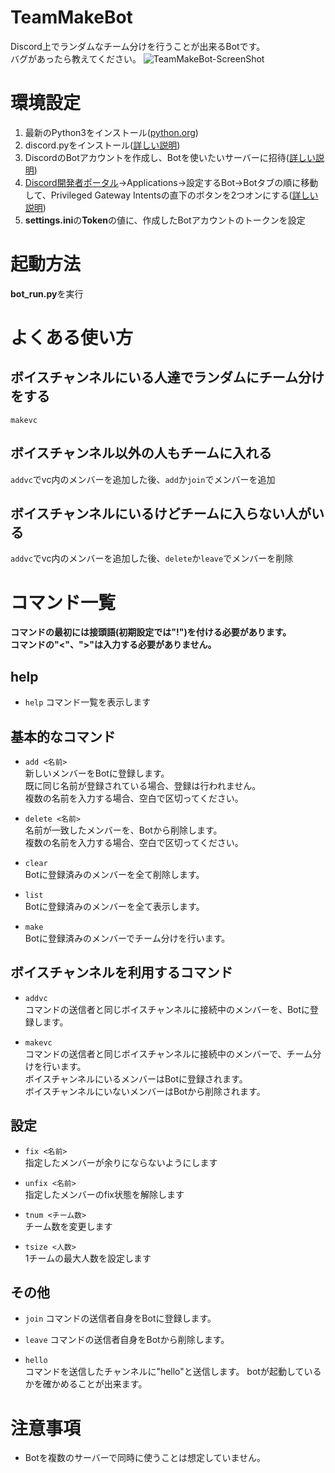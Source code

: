 # TeamMakeBot
Discord上でランダムなチーム分けを行うことが出来るBotです。   
バグがあったら教えてください。
![TeamMakeBot-ScreenShot](https://user-images.githubusercontent.com/38654009/98086125-a1fa7800-1ec1-11eb-88c2-8e64c8dabe77.png)

# 環境設定
1. 最新のPython3をインストール([python.org](https://www.python.org/))
2. discord.pyをインストール([詳しい説明](https://discordpy.readthedocs.io/ja/latest/intro.html))
3. DiscordのBotアカウントを作成し、Botを使いたいサーバーに招待([詳しい説明](https://discordpy.readthedocs.io/ja/latest/discord.html))
4. [Discord開発者ポータル](https://discord.com/developers/applications)->Applications->設定するBot->Botタブの順に移動して、Privileged Gateway Intentsの直下のボタンを2つオンにする([詳しい説明](https://qiita.com/disneyresidents/items/72741a88265107dd04d3))
5. **settings.ini**の**Token**の値に、作成したBotアカウントのトークンを設定


# 起動方法
**bot_run.py**を実行

# よくある使い方
## ボイスチャンネルにいる人達でランダムにチーム分けをする
`makevc`

## ボイスチャンネル以外の人もチームに入れる
`addvc`でvc内のメンバーを追加した後、`add`か`join`でメンバーを追加

## ボイスチャンネルにいるけどチームに入らない人がいる
`addvc`でvc内のメンバーを追加した後、`delete`か`leave`でメンバーを削除


# コマンド一覧

**コマンドの最初には接頭語(初期設定では"!")を付ける必要があります。**<br>
**コマンドの"<"、">"は入力する必要がありません。**

## help
- `help`
コマンド一覧を表示します

## 基本的なコマンド
- `add <名前>`  
新しいメンバーをBotに登録します。<br>
既に同じ名前が登録されている場合、登録は行われません。<br>
複数の名前を入力する場合、空白で区切ってください。

- `delete <名前>`  
名前が一致したメンバーを、Botから削除します。<br>
複数の名前を入力する場合、空白で区切ってください。

- `clear`  
Botに登録済みのメンバーを全て削除します。

- `list`  
Botに登録済みのメンバーを全て表示します。

- `make`  
Botに登録済みのメンバーでチーム分けを行います。

## ボイスチャンネルを利用するコマンド
- `addvc`  
コマンドの送信者と同じボイスチャンネルに接続中のメンバーを、Botに登録します。

- `makevc`  
コマンドの送信者と同じボイスチャンネルに接続中のメンバーで、チーム分けを行います。<br>
ボイスチャンネルにいるメンバーはBotに登録されます。<br>
ボイスチャンネルにいないメンバーはBotから削除されます。

## 設定
- `fix <名前>`  
指定したメンバーが余りにならないようにします

- `unfix <名前>`  
指定したメンバーのfix状態を解除します

- `tnum <チーム数>`  
チーム数を変更します

- `tsize <人数>`  
1チームの最大人数を設定します

## その他
- `join`
コマンドの送信者自身をBotに登録します。<br>

- `leave`
コマンドの送信者自身をBotから削除します。<br>

- `hello`  
コマンドを送信したチャンネルに"hello"と送信します。
botが起動しているかを確かめることが出来ます。


# 注意事項
- Botを複数のサーバーで同時に使うことは想定していません。
